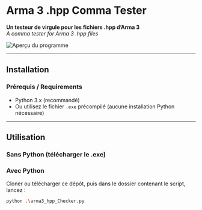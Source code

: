 # Arma 3 .hpp Comma Tester  
**Un testeur de virgule pour les fichiers .hpp d’Arma 3**  
*A comma tester for Arma 3 .hpp files*

![Aperçu du programme](https://i.imgur.com/J28mR51.jpg)

---

## Installation

### Prérequis / Requirements  
- Python 3.x (recommandé)  
- Ou utilisez le fichier `.exe` précompilé (aucune installation Python nécessaire)

---

## Utilisation

### Sans Python (télécharger le .exe)

### Avec Python

Cloner ou télécharger ce dépôt, puis dans le dossier contenant le script, lancez :

```bash
python .\arma3_hpp_Checker.py

